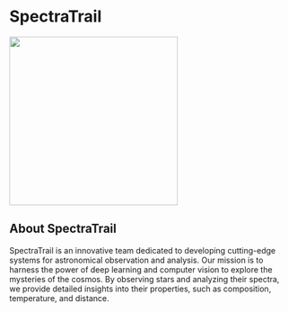 # SpectraTrail
<img src="https://i.imgur.com/3mjr2kB.png" width=300/>


## About SpectraTrail
SpectraTrail is an innovative team dedicated to developing cutting-edge systems for astronomical observation and analysis. Our mission is to harness the power of deep learning and computer vision to explore the mysteries of the cosmos. By observing stars and analyzing their spectra, we provide detailed insights into their properties, such as composition, temperature, and distance.












